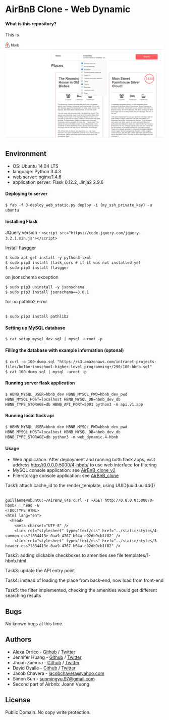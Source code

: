# AirBnB Clone - Web Dynamic

#### What is this repository?
This is 

![alt text](https://github.com/JakeFC/AirBnB_clone_v4/blob/master/readme_used.jpg?raw=true)

## Environment
* OS: Ubuntu 14.04 LTS
* language: Python 3.4.3
* web server: nginx/1.4.6
* application server: Flask 0.12.2, Jinja2 2.9.6

#### Deploying to server

```
$ fab -f 3-deploy_web_static.py deploy -i {my_ssh_private_key} -u ubuntu
```

#### Installing Flask

JQuery version - `<script src="https://code.jquery.com/jquery-3.2.1.min.js"></script>`

Install flasgger

```
$ sudo apt-get install -y python3-lxml
$ sudo pip3 install flask_cors # if it was not installed yet
$ sudo pip3 install flasgger

```

on jsonschema exception

```
$ sudo pip3 uninstall -y jsonschema 
$ sudo pip3 install jsonschema==3.0.1

```

for no pathlib2 error

```

$ sudo pip3 install pathlib2

```

#### Setting up MySQL database

```
$ cat setup_mysql_dev.sql | mysql -uroot -p
```

#### Filling the database with example information (optonal)

```
$ curl -o 100-dump.sql "https://s3.amazonaws.com/intranet-projects-files/holbertonschool-higher-level_programming+/290/100-hbnb.sql"
$ cat 100-dump.sql | mysql -uroot -p
```

#### Running server flask application

```
$ HBNB_MYSQL_USER=hbnb_dev HBNB_MYSQL_PWD=hbnb_dev_pwd HBNB_MYSQL_HOST=localhost HBNB_MYSQL_DB=hbnb_dev_db HBNB_TYPE_STORAGE=db HBNB_API_PORT=5001 python3 -m api.v1.app
```

#### Running local flask api

```
$ HBNB_MYSQL_USER=hbnb_dev HBNB_MYSQL_PWD=hbnb_dev_pwd HBNB_MYSQL_HOST=localhost HBNB_MYSQL_DB=hbnb_dev_db HBNB_TYPE_STORAGE=db python3 -m web_dynamic.4-hbnb
```

#### Usage
* Web application: After deployment and running both flask apps, visit address http://0.0.0.0:5000/4-hbnb/ to use web interface for filtering
* MySQL console application: see [AirBnB_clone_v2](https://github.com/JakeFC/AirBnB_clone_v2)
* File-storage console application: see [AirBnB_clone](https://github.com/JakeFC/AirBnB_clone)


Task1: attach cache_id to the render_template, using UUID(uuid.uuid4())

```

guillaume@ubuntu:~/AirBnB_v4$ curl -s -XGET http://0.0.0.0:5000/0-hbnb/ | head -6
<!DOCTYPE HTML>
<html lang="en">
  <head>
    <meta charset="UTF-8" />
    <link rel="stylesheet" type="text/css" href="../static/styles/4-common.css?f834413e-0aa9-4767-b64a-c92db9cb1f82" />
    <link rel="stylesheet" type="text/css" href="../static/styles/3-header.css?f834413e-0aa9-4767-b64a-c92db9cb1f82" />

```

Task2: adding clickable checkboxes to amenities see file templates/1-hbnb.html

Task3: update the API entry point

Task4: instead of loading the place from back-end, now load from front-end

Task5: the filter implemented, checking the amenities would get different searching results

## Bugs
No known bugs at this time.

## Authors
* Alexa Orrico - [Github](https://github.com/alexaorrico) / [Twitter](https://twitter.com/alexa_orrico)
* Jennifer Huang - [Github](https://github.com/jhuang10123) / [Twitter](https://twitter.com/earthtojhuang)
* Jhoan Zamora - [Github](https://github.com/jzamora5) / [Twitter](https://twitter.com/JhoanZamora10)
* David Ovalle - [Github](https://github.com/Nukemenonai) / [Twitter](https://twitter.com/disartDave)
* Jacob Chavera - jacobchavera@yahoo.com
* Simon Sun - sunmingyu.97@gmail.com
* Second part of Airbnb: Joann Vuong
## License
Public Domain. No copy write protection.
